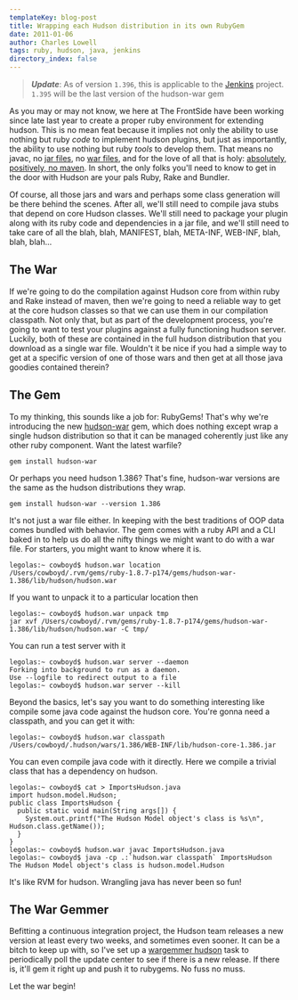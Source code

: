 ```yaml
---
templateKey: blog-post
title: Wrapping each Hudson distribution in its own RubyGem
date: 2011-01-06
author: Charles Lowell
tags: ruby, hudson, java, jenkins
directory_index: false
---
```


> ___Update___: As of version `1.396`, this is applicable to the [Jenkins](http://jenkins-ci.org) project.
> `1.395` will be the last version of the hudson-war gem

As you may or may not know, we here at The FrontSide have been working since
late last year to create a proper ruby environment for extending hudson. This
is no mean feat because it implies not only the ability to use nothing but ruby
_code_ to implement hudson plugins, but just as importantly, the ability to use
nothing but ruby _tools_ to develop them. That means no javac, no
[jar files](http://en.wikipedia.org/wiki/Jar_file), no [war files](http://en.wikipedia.org/wiki/WAR_%28Sun_file_format%29), and for the love of all that is holy: [absolutely,
positively, no maven](http://kent.spillner.org/blog/work/2009/11/14/java-build-tools.html). In short, the only folks you'll need to know to get in
the door with Hudson are your pals Ruby, Rake and Bundler.

Of course, all those jars and wars and perhaps some class generation will be
there behind the scenes. After all, we'll still need to compile java stubs that
depend on core Hudson classes. We'll still need to package your plugin along
with its ruby code and dependencies in a jar file, and we'll still need to take
care of all the blah, blah, MANIFEST, blah, META-INF, WEB-INF, blah, blah, blah...

## The War

If we're going to do the compilation against Hudson core from within ruby and
Rake instead of maven, then we're going to need a reliable way to get at the
core hudson classes so that we can use them in our compilation classpath. Not
only that, but as part of the development process, you're going to want to test
your plugins against a fully functioning hudson server. Luckily, both of these
are contained in the full hudson distribution that you download as a single
war file. Wouldn't it be nice if you had a simple way to get at a specific
version of one of those wars and then get at all those java goodies contained
therein?

## The Gem

To my thinking, this sounds like a job for: RubyGems! That's why we're introducing
the new [hudson-war](https://rubygems.org/gems/hudson-war) gem, which does nothing except wrap a single hudson
distribution so that it can be managed coherently just like any other ruby
component. Want the latest warfile?

    gem install hudson-war

Or perhaps you need hudson 1.386? That's fine, hudson-war versions are the same
as the hudson distributions they wrap.

    gem install hudson-war --version 1.386

It's not just a war file either. In keeping with the best traditions of OOP
data comes bundled with behavior. The gem comes with a ruby API and a CLI baked
in to help us do all the nifty things we might want to do with a war file.
For starters, you might want to know where it is.

    legolas:~ cowboyd$ hudson.war location
    /Users/cowboyd/.rvm/gems/ruby-1.8.7-p174/gems/hudson-war-1.386/lib/hudson/hudson.war

If you want to unpack it to a particular location then

    legolas:~ cowboyd$ hudson.war unpack tmp
    jar xvf /Users/cowboyd/.rvm/gems/ruby-1.8.7-p174/gems/hudson-war-1.386/lib/hudson/hudson.war -C tmp/

You can run a test server with it

    legolas:~ cowboyd$ hudson.war server --daemon
    Forking into background to run as a daemon.
    Use --logfile to redirect output to a file
    legolas:~ cowboyd$ hudson.war server --kill

Beyond the basics, let's say you want to do something interesting like compile
some java code against the hudson core. You're gonna need a classpath, and you
can get it with:

    legolas:~ cowboyd$ hudson.war classpath
    /Users/cowboyd/.hudson/wars/1.386/WEB-INF/lib/hudson-core-1.386.jar

You can even compile java code with it directly. Here we compile a trivial
class that has a dependency on hudson.

    legolas:~ cowboyd$ cat > ImportsHudson.java
    import hudson.model.Hudson;
    public class ImportsHudson {
      public static void main(String args[]) {
        System.out.printf("The Hudson Model object's class is %s\n", Hudson.class.getName());
      }
    }
    legolas:~ cowboyd$ hudson.war javac ImportsHudson.java
    legolas:~ cowboyd$ java -cp .:`hudson.war classpath` ImportsHudson
    The Hudson Model object's class is hudson.model.Hudson

It's like RVM for hudson. Wrangling java has never been so fun!

## The War Gemmer

Befitting a continuous integration project, the Hudson team releases a new
version at least every two weeks, and sometimes even sooner. It can be a bitch
to keep up with, so I've set up a
[wargemmer hudson](http://github.com/cowboyd/hudson-wargemmer) task to
periodically poll the update center to see if there is a new release. If there
is, it'll gem it right up and push it to rubygems. No fuss no muss.

Let the war begin!
